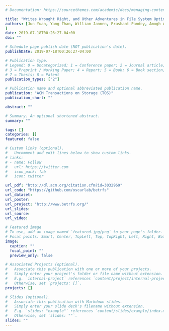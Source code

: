 ```yaml
---
# Documentation: https://sourcethemes.com/academic/docs/managing-content/

title: "Writes Wrought Right, and Other Adventures in File System Optimization"
authors: [Jun Yuan, Yang Zhan, William Jannen, Prashant Pandey, Amogh Akshintala, Kanchan Chandnani, Pooja Deo, Zardosht Kasheff, Michael Bender, Martin Farach-Colton, Rob Johnson, Bradley C. Kuszmaul, and Donald E. Porter
]
date: 2019-07-18T00:26:27-04:00
doi: ""

# Schedule page publish date (NOT publication's date).
publishDate: 2019-07-18T00:26:27-04:00

# Publication type.
# Legend: 0 = Uncategorized; 1 = Conference paper; 2 = Journal article;
# 3 = Preprint / Working Paper; 4 = Report; 5 = Book; 6 = Book section;
# 7 = Thesis; 8 = Patent
publication_types: ["2"]

# Publication name and optional abbreviated publication name.
publication: "ACM Transactions on Storage (TOS)"
publication_short: ""

abstract: ""

# Summary. An optional shortened abstract.
summary: ""

tags: []
categories: []
featured: false

# Custom links (optional).
#   Uncomment and edit lines below to show custom links.
# links:
# - name: Follow
#   url: https://twitter.com
#   icon_pack: fab
#   icon: twitter

url_pdf: "http://dl.acm.org/citation.cfm?id=3032969"
url_code: "https://github.com/oscarlab/betrfs"
url_dataset:
url_poster:
url_project: "http://www.betrfs.org/"
url_slides:
url_source:
url_video:

# Featured image
# To use, add an image named `featured.jpg/png` to your page's folder. 
# Focal points: Smart, Center, TopLeft, Top, TopRight, Left, Right, BottomLeft, Bottom, BottomRight.
image:
  caption: ""
  focal_point: ""
  preview_only: false

# Associated Projects (optional).
#   Associate this publication with one or more of your projects.
#   Simply enter your project's folder or file name without extension.
#   E.g. `internal-project` references `content/project/internal-project/index.md`.
#   Otherwise, set `projects: []`.
projects: []

# Slides (optional).
#   Associate this publication with Markdown slides.
#   Simply enter your slide deck's filename without extension.
#   E.g. `slides: "example"` references `content/slides/example/index.md`.
#   Otherwise, set `slides: ""`.
slides: ""
---
```

